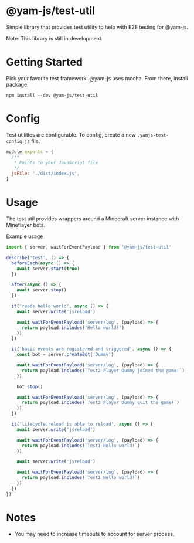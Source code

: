 # @yam-js/test-util

Simple library that provides test utility to help with E2E testing for @yam-js.

Note: This library is still in development.

# Getting Started

Pick your favorite test framework. @yam-js uses mocha. From there, install package:

```
npm install --dev @yam-js/test-util
```

# Config

Test utilities are configurable. To config, create a new `.yamjs-test-config.js` file.

```javascript
module.exports = {
  /**
   * Points to your JavaScript file
   */
  jsFile: './dist/index.js',
}
```

# Usage

The test util provides wrappers around a Minecraft server instance with Mineflayer bots.

Example usage

```typescript
import { server, waitForEventPayload } from '@yam-js/test-util'

describe('test', () => {
  beforeEach(async () => {
    await server.start(true)
  })

  after(async () => {
    await server.stop()
  })

  it('reads hello world', async () => {
    await server.write('jsreload')

    await waitForEventPayload('server/log', (payload) => {
      return payload.includes('Hello world!')
    })
  })

  it('basic events are registered and triggered', async () => {
    const bot = server.createBot('Dummy')

    await waitForEventPayload('server/log', (payload) => {
      return payload.includes(`Test2 Player Dummy joined the game!`)
    })

    bot.stop()

    await waitForEventPayload('server/log', (payload) => {
      return payload.includes(`Test3 Player Dummy quit the game!`)
    })
  })

  it('lifecycle.reload is able to reload', async () => {
    await server.write('jsreload')

    await waitForEventPayload('server/log', (payload) => {
      return payload.includes(`Test1 Hello world!`)
    })

    await server.write('jsreload')

    await waitForEventPayload('server/log', (payload) => {
      return payload.includes(`Test1 Hello world!`)
    })
  })
})
```

# Notes

- You may need to increase timeouts to account for server process.
